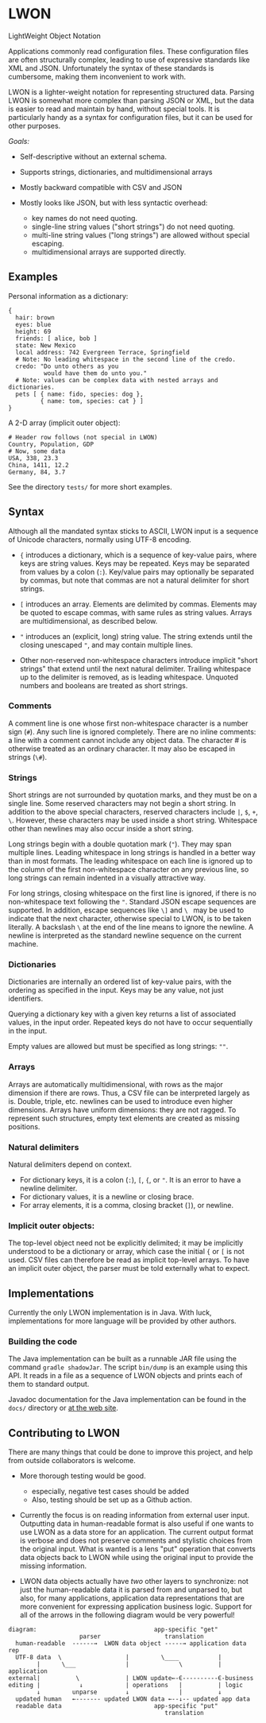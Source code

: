 # LWON

LightWeight Object Notation

Applications commonly read configuration files. These configuration files are
often structurally complex, leading to use of expressive standards like XML and
JSON.  Unfortunately the syntax of these standards is cumbersome, making them
inconvenient to work with.

LWON is a lighter-weight notation for representing structured data.  Parsing
LWON is somewhat more complex than parsing JSON or XML, but the data is easier
to read and maintain by hand, without special tools. It is particularly handy
as a syntax for configuration files, but it can be used for other purposes.

*Goals:*

- Self-descriptive without an external schema.

- Supports strings, dictionaries, and multidimensional arrays

- Mostly backward compatible with CSV and JSON

- Mostly looks like JSON, but with less syntactic overhead:

    - key names do not need quoting.
    - single-line string values ("short strings") do not need quoting.
    - multi-line string values ("long strings") are allowed without special escaping.
    - multidimensional arrays are supported directly.

## Examples

Personal information as a dictionary:
```
{
  hair: brown
  eyes: blue
  height: 69
  friends: [ alice, bob ]
  state: New Mexico
  local address: 742 Evergreen Terrace, Springfield
  # Note: No leading whitespace in the second line of the credo.
  credo: "Do unto others as you
          would have them do unto you."
  # Note: values can be complex data with nested arrays and dictionaries.
  pets [ { name: fido, species: dog },
         { name: tom, species: cat } ]
}
```

A 2-D array (implicit outer object):
```
# Header row follows (not special in LWON)
Country, Population, GDP
# Now, some data
USA, 338, 23.3
China, 1411, 12.2
Germany, 84, 3.7
```

See the directory `tests/` for more short examples.

## Syntax

Although all the mandated syntax sticks to ASCII, LWON input is a sequence of
Unicode characters, normally using UTF-8 encoding.

* `{` introduces a dictionary, which is a sequence of key-value pairs,
  where keys are string values. Keys may be repeated. Keys may be
  separated from values by a colon (`:`). Key/value pairs may optionally
  be separated by commas, but note that commas are not a natural
  delimiter for short strings.

* `[` introduces an array. Elements are delimited by commas. Elements
  may be quoted to escape commas, with same rules as string values. Arrays
  are multidimensional, as described below.

* `"` introduces an (explicit, long) string value. The string extends
  until the closing unescaped `"`, and may contain multiple lines.

* Other non-reserved non-whitespace characters introduce implicit "short
  strings" that extend until the next natural delimiter. Trailing whitespace up
  to the delimiter is removed, as is leading whitespace.  Unquoted numbers and
  booleans are treated as short strings.

### Comments

A comment line is one whose first non-whitespace character is a number sign
(`#`). Any such line is ignored completely. There are no inline comments: a
line with a comment cannot include any object data. The character # is
otherwise treated as an ordinary character. It may also be escaped in strings
(`\#`).

### Strings

Short strings are not surrounded by quotation marks, and they must be on a
single line.  Some reserved characters may not begin a short string. In
addition to the above special characters, reserved characters include `|`, `$`,
`+`, `\`. However, these characters may be used inside a short string.
Whitespace other than newlines may also occur inside a short string.

Long strings begin with a double quotation mark (`"`). They may span multiple
lines. Leading whitespace in long strings is handled in a better way than in
most formats.  The leading whitespace on each line is ignored up to the column
of the first non-whitespace character on any previous line, so long strings can
remain indented in a visually attractive way.

For long strings, closing whitespace on the first line is ignored, if there is no
non-whitespace text following the `"`. Standard JSON escape sequences
are supported. In addition, escape sequences like `\]` and `\ ` may
be used to indicate that the next character, otherwise special to
LWON, is to be taken literally.  A backslash `\` at the end of the
line means to ignore the newline.  A newline is interpreted as the
standard newline sequence on the current machine.

### Dictionaries

Dictionaries are internally an ordered list of key-value pairs, with the
ordering as specified in the input. Keys may be any value, not just identifiers.

Querying a dictionary key with a given key returns a list of associated values,
in the input order. Repeated keys do not have to occur sequentially in the
input.

Empty values are allowed but must be specified as long strings: `""`.

### Arrays

Arrays are automatically multidimensional, with rows as the major
dimension if there are rows. Thus, a CSV file can be interpreted
largely as is. Double, triple, etc. newlines can be used to introduce
even higher dimensions. Arrays have uniform dimensions: they are not
ragged. To represent such structures, empty text elements are created
as missing positions.

### Natural delimiters

Natural delimiters depend on context.
- For dictionary keys, it is a colon (`:`), `[`, `{`, or `"`. It is an error
  to have a newline delimiter. 
- For dictionary values, it is a newline or closing brace.
- For array elements, it is a comma, closing bracket (`]`), or newline.

### Implicit outer objects:

The top-level object need not be explicitly delimited; it may be
implicitly understood to be a dictionary or array, which case the
initial `{` or `[` is not used. CSV files can therefore be read as
implicit top-level arrays. To have an implicit outer object, the parser
must be told externally what to expect.

## Implementations

Currently the only LWON implementation is in Java. With luck, implementations
for more language will be provided by other authors.

### Building the code

The Java implementation can be built as a runnable JAR file using the command
`gradle shadowJar`. The script `bin/dump` is an example using this API. It
reads in a file as a sequence of LWON objects and prints each of them to
standard output.

Javadoc documentation for the Java implementation can be found in the `docs/`
directory or [at the web site](https://andrewcmyers.github.io/lwon/).


## Contributing to LWON

There are many things that could be done to improve this project, and help from
outside collaborators is welcome.

- More thorough testing would be good.
   * especially, negative test cases should be added
   * Also, testing should be set up as a Github action.

- Currently the focus is on reading information from external user input. Outputting
  data in human-readable format is also useful if one wants to use LWON as a data store
  for an application. The current output format is verbose and does not preserve
  comments and stylistic choices from the original input. What is wanted is a
  lens "put" operation that converts data objects back to LWON while using the
  original input to provide the missing information.

- LWON data objects actually have *two* other layers to synchronize: not just the
  human-readable data it is parsed from and unparsed to, but also, for many applications,
  application data representations that are more convenient for expressing application
  business logic. Support for all of the arrows in the following diagram would be very
  powerful!

```
diagram:                                 app-specific "get"
                    parser                  translation
  human-readable  ------→  LWON data object -----→ application data rep
  UTF-8 data  \                  |         \____           |
        |      \___              |              \          | application
external|          \             | LWON update←-Є----------Є-business
editing |           ↓            | operations   |          | logic
        ↓         unparse        ↓              |          ↓
  updated human   ←------- updated LWON data ←--↓-- updated app data
  readable data                          app-specific "put"
                                            translation

```
